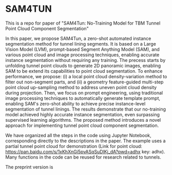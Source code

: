 # SAM4TUN
This is a repo for paper of "SAM4Tun: No-Training Model for TBM Tunnel Point Cloud Component Segmentation" 

In this paper, we propose SAM4Tun, a zero-shot automated instance segmentation method for tunnel lining segments. It is based on a Large Vision Model (LVM), prompt-based Segment Anything Model (SAM), and various point cloud and image processing techniques, enabling accurate instance segmentation  without requiring any training. The precess starts by unfolding tunnel point clouds to generate 2D panoramic images, enabling SAM to be extend its capabilities to point cloud segmentation. To enhance performance, we propose: (i) a local point cloud density-variation method to filter out non-segment parts, and (ii) a geometry feature-guided multi-step point cloud up-sampling method to address uneven point cloud density during projection. Then, we focus on prompt engineering, using traditional image processing techniques to automatically generate template prompt, enabling SAM's zero-shot ability to achieve precise instance-level segmentation of tunnel linings. The results demonstrate that our no-training model achieved highly accurate instance segmentation, even surpassing supervised learning algorithms. The proposed method introduces a novel approach for implementing tunnel point cloud component segmentation.

We have organized all the steps in the code using Jupyter Notebook, corresponding directly to the descriptions in the paper. The example uses a partial tunnel point cloud for demonstration (Link for point cloud: https://pan.baidu.com/s/1xKhXnGi5pvASqSuDlKj_dA?pwd=adhx key: adhx). Many functions in the code can be reused for research related to tunnels.

The preprint version is 

